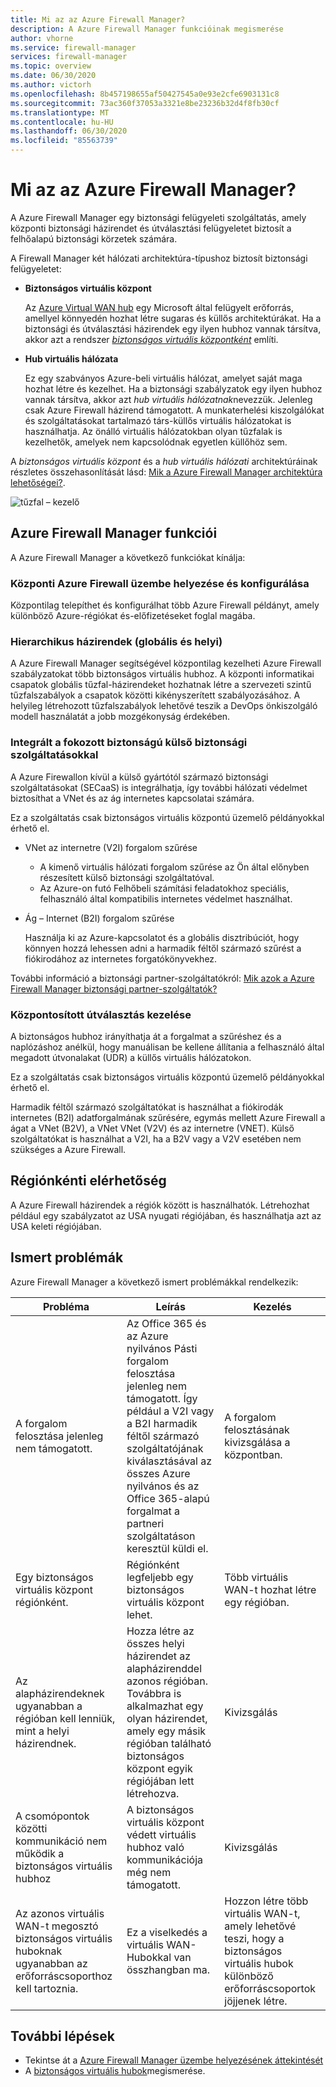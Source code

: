 ```yaml
---
title: Mi az az Azure Firewall Manager?
description: A Azure Firewall Manager funkcióinak megismerése
author: vhorne
ms.service: firewall-manager
services: firewall-manager
ms.topic: overview
ms.date: 06/30/2020
ms.author: victorh
ms.openlocfilehash: 8b457198655af50427545a0e93e2cfe6903131c8
ms.sourcegitcommit: 73ac360f37053a3321e8be23236b32d4f8fb30cf
ms.translationtype: MT
ms.contentlocale: hu-HU
ms.lasthandoff: 06/30/2020
ms.locfileid: "85563739"
---
```

# <a name="what-is-azure-firewall-manager"></a>Mi az az Azure Firewall Manager?

A Azure Firewall Manager egy biztonsági felügyeleti szolgáltatás, amely központi biztonsági házirendet és útválasztási felügyeletet biztosít a felhőalapú biztonsági körzetek számára. 

A Firewall Manager két hálózati architektúra-típushoz biztosít biztonsági felügyeletet:

- **Biztonságos virtuális központ**

   Az [Azure Virtual WAN hub](../virtual-wan/virtual-wan-about.md#resources) egy Microsoft által felügyelt erőforrás, amellyel könnyedén hozhat létre sugaras és küllős architektúrákat. Ha a biztonsági és útválasztási házirendek egy ilyen hubhoz vannak társítva, akkor azt a rendszer *[biztonságos virtuális központként](secured-virtual-hub.md)* említi. 
- **Hub virtuális hálózata**

   Ez egy szabványos Azure-beli virtuális hálózat, amelyet saját maga hozhat létre és kezelhet. Ha a biztonsági szabályzatok egy ilyen hubhoz vannak társítva, akkor azt *hub virtuális hálózatnak*nevezzük. Jelenleg csak Azure Firewall házirend támogatott. A munkaterhelési kiszolgálókat és szolgáltatásokat tartalmazó társ-küllős virtuális hálózatokat is használhatja. Az önálló virtuális hálózatokban olyan tűzfalak is kezelhetők, amelyek nem kapcsolódnak egyetlen küllőhöz sem.

A *biztonságos virtuális központ* és a *hub virtuális hálózati* architektúráinak részletes összehasonlítását lásd: [Mik a Azure Firewall Manager architektúra lehetőségei?](vhubs-and-vnets.md).

![tűzfal – kezelő](media/overview/trusted-security-partners.png)

## <a name="azure-firewall-manager-features"></a>Azure Firewall Manager funkciói

A Azure Firewall Manager a következő funkciókat kínálja:

### <a name="central-azure-firewall-deployment-and-configuration"></a>Központi Azure Firewall üzembe helyezése és konfigurálása

Központilag telepíthet és konfigurálhat több Azure Firewall példányt, amely különböző Azure-régiókat és-előfizetéseket foglal magába. 

### <a name="hierarchical-policies-global-and-local"></a>Hierarchikus házirendek (globális és helyi)

A Azure Firewall Manager segítségével központilag kezelheti Azure Firewall szabályzatokat több biztonságos virtuális hubhoz. A központi informatikai csapatok globális tűzfal-házirendeket hozhatnak létre a szervezeti szintű tűzfalszabályok a csapatok közötti kikényszerített szabályozásához. A helyileg létrehozott tűzfalszabályok lehetővé teszik a DevOps önkiszolgáló modell használatát a jobb mozgékonyság érdekében.

### <a name="integrated-with-third-party-security-as-a-service-for-advanced-security"></a>Integrált a fokozott biztonságú külső biztonsági szolgáltatásokkal

A Azure Firewallon kívül a külső gyártótól származó biztonsági szolgáltatásokat (SECaaS) is integrálhatja, így további hálózati védelmet biztosíthat a VNet és az ág internetes kapcsolatai számára.

Ez a szolgáltatás csak biztonságos virtuális központú üzemelő példányokkal érhető el.

- VNet az internetre (V2I) forgalom szűrése

   - A kimenő virtuális hálózati forgalom szűrése az Ön által előnyben részesített külső biztonsági szolgáltatóval.
   - Az Azure-on futó Felhőbeli számítási feladatokhoz speciális, felhasználó által kompatibilis internetes védelmet használhat.

- Ág – Internet (B2I) forgalom szűrése

   Használja ki az Azure-kapcsolatot és a globális disztribúciót, hogy könnyen hozzá lehessen adni a harmadik féltől származó szűrést a fiókirodához az internetes forgatókönyvekhez.

További információ a biztonsági partner-szolgáltatókról: [Mik azok a Azure Firewall Manager biztonsági partner-szolgáltatók?](trusted-security-partners.md)

### <a name="centralized-route-management"></a>Központosított útválasztás kezelése

A biztonságos hubhoz irányíthatja át a forgalmat a szűréshez és a naplózáshoz anélkül, hogy manuálisan be kellene állítania a felhasználó által megadott útvonalakat (UDR) a küllős virtuális hálózatokon. 

Ez a szolgáltatás csak biztonságos virtuális központú üzemelő példányokkal érhető el.

Harmadik féltől származó szolgáltatókat is használhat a fiókirodák internetes (B2I) adatforgalmának szűrésére, egymás mellett Azure Firewall a ágat a VNet (B2V), a VNet VNet (V2V) és az internetre (VNET). Külső szolgáltatókat is használhat a V2I, ha a B2V vagy a V2V esetében nem szükséges a Azure Firewall. 

## <a name="region-availability"></a>Régiónkénti elérhetőség

A Azure Firewall házirendek a régiók között is használhatók. Létrehozhat például egy szabályzatot az USA nyugati régiójában, és használhatja azt az USA keleti régiójában. 

## <a name="known-issues"></a>Ismert problémák

Azure Firewall Manager a következő ismert problémákkal rendelkezik:

|Probléma  |Leírás  |Kezelés  |
|---------|---------|---------|
|A forgalom felosztása jelenleg nem támogatott.|Az Office 365 és az Azure nyilvános Pásti forgalom felosztása jelenleg nem támogatott. Így például a V2I vagy a B2I harmadik féltől származó szolgáltatójának kiválasztásával az összes Azure nyilvános és az Office 365-alapú forgalmat a partneri szolgáltatáson keresztül küldi el.|A forgalom felosztásának kivizsgálása a központban.
|Egy biztonságos virtuális központ régiónként.|Régiónként legfeljebb egy biztonságos virtuális központ lehet.|Több virtuális WAN-t hozhat létre egy régióban.|
|Az alapházirendeknek ugyanabban a régióban kell lenniük, mint a helyi házirendnek.|Hozza létre az összes helyi házirendet az alapházirenddel azonos régióban. Továbbra is alkalmazhat egy olyan házirendet, amely egy másik régióban található biztonságos központ egyik régiójában lett létrehozva.|Kivizsgálás|
|A csomópontok közötti kommunikáció nem működik a biztonságos virtuális hubhoz|A biztonságos virtuális központ védett virtuális hubhoz való kommunikációja még nem támogatott.|Kivizsgálás|
|Az azonos virtuális WAN-t megosztó biztonságos virtuális huboknak ugyanabban az erőforráscsoporthoz kell tartoznia.|Ez a viselkedés a virtuális WAN-Hubokkal van összhangban ma.|Hozzon létre több virtuális WAN-t, amely lehetővé teszi, hogy a biztonságos virtuális hubok különböző erőforráscsoportok jöjjenek létre.|

## <a name="next-steps"></a>További lépések

- Tekintse át a [Azure Firewall Manager üzembe helyezésének áttekintését](deployment-overview.md)
- A [biztonságos virtuális hubok](secured-virtual-hub.md)megismerése.